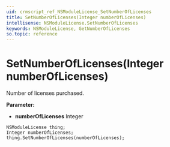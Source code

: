 ```yaml
---
uid: crmscript_ref_NSModuleLicense_SetNumberOfLicenses
title: SetNumberOfLicenses(Integer numberOfLicenses)
intellisense: NSModuleLicense.SetNumberOfLicenses
keywords: NSModuleLicense, GetNumberOfLicenses
so.topic: reference
---
```


# SetNumberOfLicenses(Integer numberOfLicenses)

Number of licenses purchased.

**Parameter:** 
* **numberOfLicenses** Integer

```crmscript
NSModuleLicense thing;
Integer numberOfLicenses;
thing.SetNumberOfLicenses(numberOfLicenses);
```


